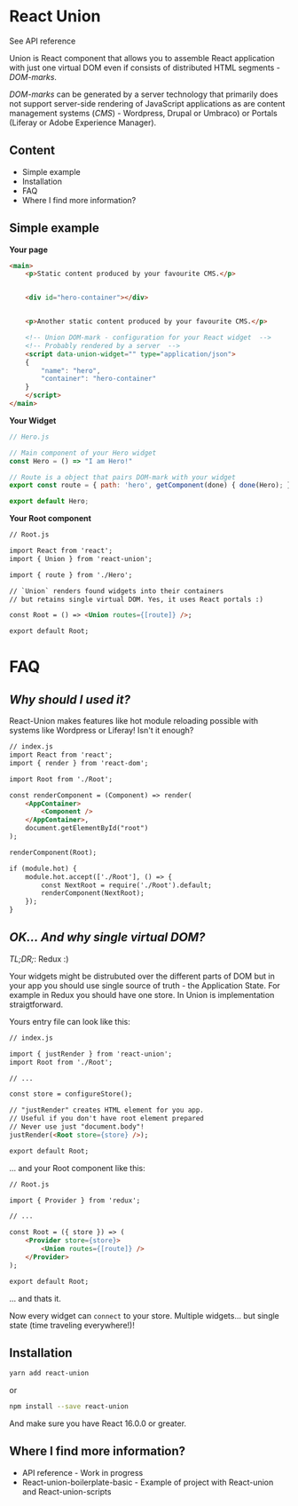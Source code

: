 # React Union

See API reference

Union is React component that allows you to assemble React application with just one virtual DOM even if consists of distributed HTML segments - _DOM-marks_.

_DOM-marks_ can be generated by a server technology that primarily does not support server-side rendering of JavaScript applications as are content management systems (_CMS_) - Wordpress, Drupal or Umbraco) or Portals (Liferay or Adobe Experience Manager).

## Content

* Simple example
* Installation
* FAQ
* Where I find more information?

## Simple example

**Your page**

```html
<main>
	<p>Static content produced by your favourite CMS.</p>


	<div id="hero-container"></div>


	<p>Another static content produced by your favourite CMS.</p>

	<!-- Union DOM-mark - configuration for your React widget  -->
	<!-- Probably rendered by a server  -->
	<script data-union-widget="" type="application/json">
	{
		"name": "hero",
		"container": "hero-container"
	}
	</script>
</main>
```

**Your Widget**

```js
// Hero.js

// Main component of your Hero widget
const Hero = () => "I am Hero!"

// Route is a object that pairs DOM-mark with your widget
export const route = { path: 'hero', getComponent(done) { done(Hero); } };

export default Hero;
```

**Your Root component**

```html
// Root.js

import React from 'react';
import { Union } from 'react-union';

import { route } from './Hero';

// `Union` renders found widgets into their containers
// but retains single virtual DOM. Yes, it uses React portals :)

const Root = () => <Union routes={[route]} />;

export default Root;
```

# FAQ

## _Why should I used it?_

React-Union makes features like hot module reloading possible with systems like Wordpress or Liferay! Isn't it enough?

```html
// index.js
import React from 'react';
import { render } from 'react-dom';

import Root from './Root';

const renderComponent = (Component) => render(
	<AppContainer>
		<Component />
	</AppContainer>,
	document.getElementById("root")
);

renderComponent(Root);

if (module.hot) {
	module.hot.accept(['./Root'], () => {
		const NextRoot = require('./Root').default;
		renderComponent(NextRoot);
	});
}

```

## _OK... And why single virtual DOM?_

*TL;DR;*: Redux :)

Your widgets might be distrubuted over the different parts of DOM but in your app you should use single source of truth - the Application State.
For example in Redux you should have one store. In Union is implementation straigtforward.

Yours entry file can look like this:

```html
// index.js

import { justRender } from 'react-union';
import Root from './Root';

// ...

const store = configureStore();

// "justRender" creates HTML element for you app.
// Useful if you don't have root element prepared
// Never use just "document.body"!
justRender(<Root store={store} />);

export default Root;
```

... and your Root component like this:

```html
// Root.js

import { Provider } from 'redux';

// ...

const Root = ({ store }) => (
	<Provider store={store}>
		<Union routes={[route]} />
	</Provider>
);

export default Root;
```

... and thats it.

Now every widget can `connect` to your store. Multiple widgets... but single state (time traveling everywhere!)!

## Installation

```sh
yarn add react-union
```

or

```sh
npm install --save react-union
```

And make sure you have React 16.0.0 or greater.

## Where I find more information?

* API reference - Work in progress
* React-union-boilerplate-basic - Example of project with React-union and React-union-scripts